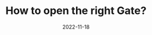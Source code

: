 ---
title: "How to open the right Gate?"
collection: talks_own
type: "Gate, Preparations"
permalink: /talks_own/1
venue: "Jadavpur University, Kolkata (Online)"
date: 2022-11-18
location: None
---